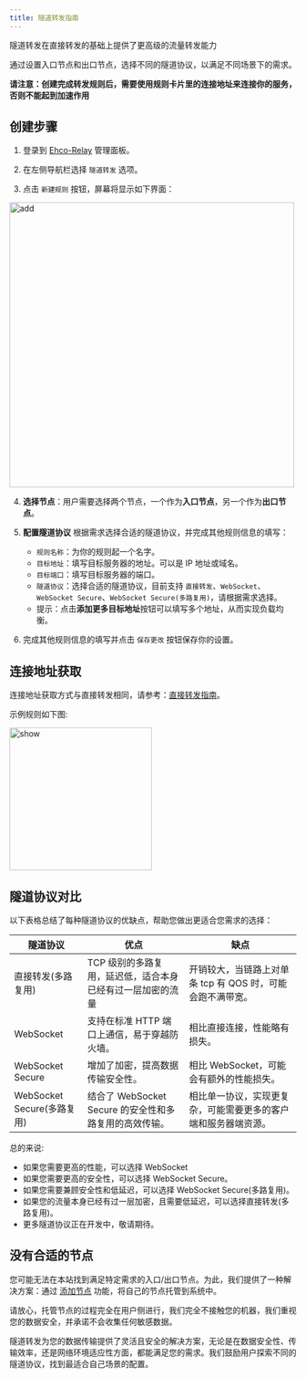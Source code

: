 ```yaml
---
title: 隧道转发指南
---
```


隧道转发在直接转发的基础上提供了更高级的流量转发能力

通过设置入口节点和出口节点，选择不同的隧道协议，以满足不同场景下的需求。

**请注意：创建完成转发规则后，需要使用规则卡片里的连接地址来连接你的服务，否则不能起到加速作用**

## 创建步骤

1. 登录到 [Ehco-Relay](https://ehco-relay.cc) 管理面板。

2. 在左侧导航栏选择 `隧道转发` 选项。

3. 点击 `新建规则` 按钮，屏幕将显示如下界面：

 <img src="/assets/rule/tunnel/add.png" alt="add" width="500">

4. **选择节点**：用户需要选择两个节点，一个作为**入口节点**，另一个作为**出口节点**。

5. **配置隧道协议** 根据需求选择合适的隧道协议，并完成其他规则信息的填写：

    - `规则名称`：为你的规则起一个名字。
    - `目标地址`：填写目标服务器的地址。可以是 IP 地址或域名。
    - `目标端口`：填写目标服务器的端口。
    - `隧道协议`：选择合适的隧道协议，目前支持 `直接转发`、`WebSocket`、`WebSocket Secure`、`WebSocket Secure(多路复用)`，请根据需求选择。
    - 提示：点击**添加更多目标地址**按钮可以填写多个地址，从而实现负载均衡。

6. 完成其他规则信息的填写并点击 `保存更改` 按钮保存你的设置。

## 连接地址获取

连接地址获取方式与直接转发相同，请参考：[直接转发指南](direct.md)。

示例规则如下图:

<img src="/assets/rule/tunnel/show.png" alt="show" width="250">

## 隧道协议对比

以下表格总结了每种隧道协议的优缺点，帮助您做出更适合您需求的选择：

| 隧道协议                   | 优点                                                       | 缺点                                                           |
| -------------------------- | ---------------------------------------------------------- | -------------------------------------------------------------- |
| 直接转发(多路复用)         | TCP 级别的多路复用，延迟低，适合本身已经有过一层加密的流量 | 开销较大，当链路上对单条 tcp 有 QOS 时，可能会跑不满带宽。     |
| WebSocket                  | 支持在标准 HTTP 端口上通信，易于穿越防火墙。               | 相比直接连接，性能略有损失。                                   |
| WebSocket Secure           | 增加了加密，提高数据传输安全性。                           | 相比 WebSocket，可能会有额外的性能损失。                       |
| WebSocket Secure(多路复用) | 结合了 WebSocket Secure 的安全性和多路复用的高效传输。     | 相比单一协议，实现更复杂，可能需要更多的客户端和服务器端资源。 |

总的来说:

-   如果您需要更高的性能，可以选择 WebSocket
-   如果您需要更高的安全性，可以选择 WebSocket Secure。
-   如果您需要兼顾安全性和低延迟，可以选择 WebSocket Secure(多路复用)。
-   如果您的流量本身已经有过一层加密，且需要低延迟，可以选择直接转发(多路复用)。
-   更多隧道协议正在开发中，敬请期待。

## 没有合适的节点

您可能无法在本站找到满足特定需求的入口/出口节点。为此，我们提供了一种解决方案：通过 [添加节点](../node/manage.md) 功能，将自己的节点托管到系统中。

请放心，托管节点的过程完全在用户侧进行，我们完全不接触您的机器，我们重视您的数据安全，并承诺不会收集任何敏感数据。

隧道转发为您的数据传输提供了灵活且安全的解决方案，无论是在数据安全性、传输效率，还是网络环境适应性方面，都能满足您的需求。我们鼓励用户探索不同的隧道协议，找到最适合自己场景的配置。
